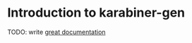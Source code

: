 # Introduction to karabiner-gen

TODO: write [great documentation](http://jacobian.org/writing/what-to-write/)
